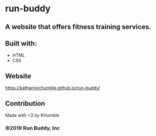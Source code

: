 # run-buddy

## A website that offers fitness training services.

## Built with:
* HTML
* CSS

## Website
https://katharinechumble.github.io/run-buddy/

## Contribution
Made with <3 by KHumble

### &copy;2019 Run Buddy, Inc